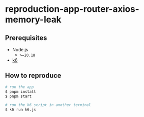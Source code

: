 # reproduction-app-router-axios-memory-leak

## Prerequisites

- Node.js
  - `>=20.18`
- [k6](https://github.com/grafana/k6)

## How to reproduce

```sh
# run the app
$ pnpm install
$ pnpm start

# run the k6 script in another terminal
$ k6 run k6.js
```
